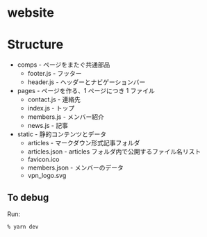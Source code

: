 # website

# Structure

- comps - ページをまたぐ共通部品
  - footer.js - フッター
  - header.js - ヘッダーとナビゲーションバー
- pages - ページを作る、1 ページにつき 1 ファイル
  - contact.js - 連絡先
  - index.js - トップ
  - members.js - メンバー紹介
  - news.js - 記事
- static - 静的コンテンツとデータ
  - articles - マークダウン形式記事フォルダ
  - articles.json - articles フォルダ内で公開するファイル名リスト
  - favicon.ico
  - members.json - メンバーのデータ
  - vpn_logo.svg

## To debug

Run:

```
% yarn dev
```

